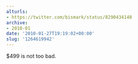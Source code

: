 ```yaml
---
alturls:
- https://twitter.com/bismark/status/8290434148
archive:
- 2010-01
date: '2010-01-27T19:19:02+00:00'
slug: '1264619942'
---
```


$499 is not too bad.


